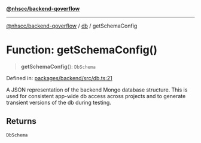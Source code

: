 [**@nhscc/backend-qoverflow**](../../README.md)

***

[@nhscc/backend-qoverflow](../../README.md) / [db](../README.md) / getSchemaConfig

# Function: getSchemaConfig()

> **getSchemaConfig**(): `DbSchema`

Defined in: [packages/backend/src/db.ts:21](https://github.com/nhscc/qoverflow.api.hscc.bdpa.org/blob/7f72ded3e1b4a649a6466e0d002164176291fadc/packages/backend/src/db.ts#L21)

A JSON representation of the backend Mongo database structure. This is used
for consistent app-wide db access across projects and to generate transient
versions of the db during testing.

## Returns

`DbSchema`
